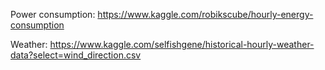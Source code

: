 Power consumption:
https://www.kaggle.com/robikscube/hourly-energy-consumption

Weather:
https://www.kaggle.com/selfishgene/historical-hourly-weather-data?select=wind_direction.csv
